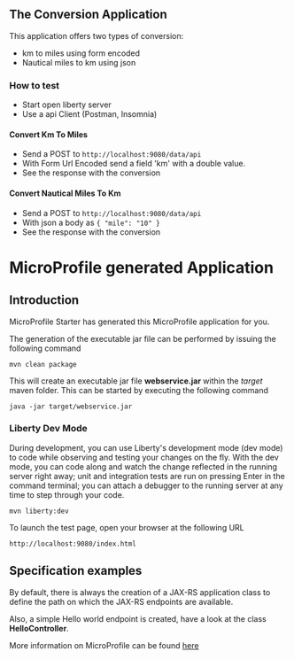 ## The Conversion Application

This application offers two types of conversion:
- km to miles using form encoded
- Nautical miles to km using json

### How to test
- Start open liberty server
- Use a api Client (Postman, Insomnia)

#### Convert Km To Miles
- Send a POST to `http://localhost:9080/data/api`
- With Form Url Encoded send a field 'km' with a double value.
- See the response with the conversion

#### Convert Nautical Miles To Km
- Send a POST to `http://localhost:9080/data/api`
- With json a body as `{ "mile": "10" }`
- See the response with the conversion


# MicroProfile generated Application

## Introduction

MicroProfile Starter has generated this MicroProfile application for you.

The generation of the executable jar file can be performed by issuing the following command

    mvn clean package

This will create an executable jar file **webservice.jar** within the _target_ maven folder. This can be started by executing the following command

    java -jar target/webservice.jar


### Liberty Dev Mode

During development, you can use Liberty's development mode (dev mode) to code while observing and testing your changes on the fly.
With the dev mode, you can code along and watch the change reflected in the running server right away; 
unit and integration tests are run on pressing Enter in the command terminal; you can attach a debugger to the running server at any time to step through your code.

    mvn liberty:dev


To launch the test page, open your browser at the following URL

    http://localhost:9080/index.html  



## Specification examples

By default, there is always the creation of a JAX-RS application class to define the path on which the JAX-RS endpoints are available.

Also, a simple Hello world endpoint is created, have a look at the class **HelloController**.

More information on MicroProfile can be found [here](https://microprofile.io/)


















